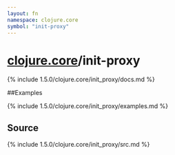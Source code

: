 ```yaml
---
layout: fn
namespace: clojure.core
symbol: "init-proxy"
---
```


# [clojure.core](../)/init-proxy

{% include 1.5.0/clojure.core/init_proxy/docs.md %}

##Examples

{% include 1.5.0/clojure.core/init_proxy/examples.md %}
## Source
{% include 1.5.0/clojure.core/init_proxy/src.md %}

